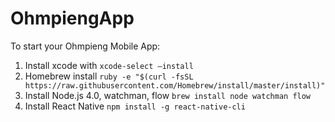 # OhmpiengApp

To start your Ohmpieng Mobile App:

  1. Install xcode with `xcode-select –install`
  2. Homebrew install `ruby -e "$(curl -fsSL https://raw.githubusercontent.com/Homebrew/install/master/install)"`
  3. Install Node.js 4.0, watchman, flow `brew install node watchman flow`
  4. Install React Native `npm install -g react-native-cli`
